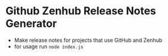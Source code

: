 # Github Zenhub Release Notes Generator
- Make release notes for projects that use GitHub and Zenhub
- for usage run `node index.js`
